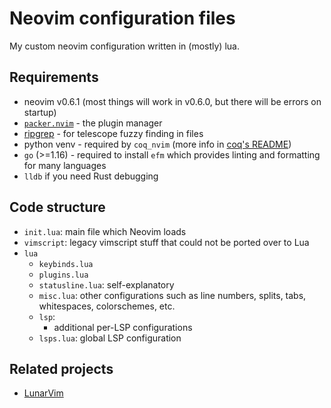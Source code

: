 # Neovim configuration files

My custom neovim configuration written in (mostly) lua.

## Requirements

 - neovim v0.6.1 (most things will work in v0.6.0, but there will be errors on startup)
 - [`packer.nvim`](https://github.com/wbthomason/packer.nvim#quickstart) - the plugin manager
 - [ripgrep](https://github.com/BurntSushi/ripgrep#installation) - for telescope fuzzy finding in files
 - python venv - required by `coq_nvim` (more info in [coq's README](https://github.com/ms-jpq/coq_nvim#install))
 - `go` (>=1.16) - required to install `efm` which provides linting and formatting for many languages
 - `lldb` if you need Rust debugging

## Code structure

 - `init.lua`: main file which Neovim loads
 - `vimscript`: legacy vimscript stuff that could not be ported over to Lua
 - `lua`
    - `keybinds.lua`
    - `plugins.lua`
    - `statusline.lua`: self-explanatory
    - `misc.lua`: other configurations such as line numbers, splits, tabs, whitespaces, colorschemes, etc.
    - `lsp`:
        - additional per-LSP configurations
    - `lsps.lua`: global LSP configuration

## Related projects

 - [LunarVim](https://github.com/ChristianChiarulli/LunarVim)

